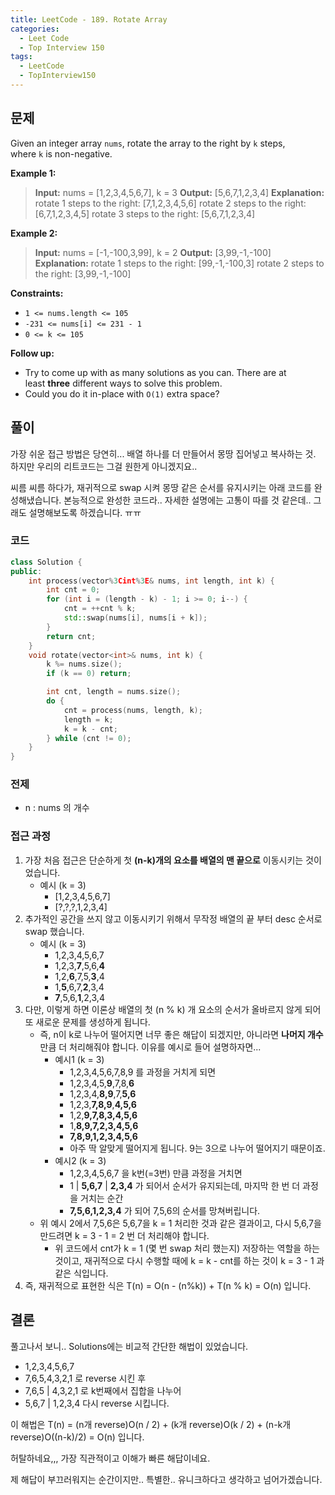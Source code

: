 ```yaml
---
title: LeetCode - 189. Rotate Array
categories:
  - Leet Code
  - Top Interview 150
tags:
  - LeetCode
  - TopInterview150
---
```

## 문제

Given an integer array `nums`, rotate the array to the right by `k` steps, where `k` is non-negative.

**Example 1:**

> **Input:** nums = [1,2,3,4,5,6,7], k = 3
> **Output:** [5,6,7,1,2,3,4]
> **Explanation:**
> rotate 1 steps to the right: [7,1,2,3,4,5,6]
> rotate 2 steps to the right: [6,7,1,2,3,4,5]
> rotate 3 steps to the right: [5,6,7,1,2,3,4]

**Example 2:**

> **Input:** nums = [-1,-100,3,99], k = 2
> **Output:** [3,99,-1,-100]
> **Explanation:** 
> rotate 1 steps to the right: [99,-1,-100,3]
> rotate 2 steps to the right: [3,99,-1,-100]

**Constraints:**

- `1 <= nums.length <= 105`
- `-231 <= nums[i] <= 231 - 1`
- `0 <= k <= 105`

**Follow up:**

- Try to come up with as many solutions as you can. There are at least **three** different ways to solve this problem.
- Could you do it in-place with `O(1)` extra space?

## 풀이

가장 쉬운 접근 방법은 당연히... 배열 하나를 더 만들어서 몽땅 집어넣고 복사하는 것. 하지만 우리의 리트코드는 그걸 원한게 아니겠지요..

씨름 씨름 하다가, 재귀적으로 swap 시켜 몽땅 같은 순서를 유지시키는 아래 코드를 완성해냈습니다. 본능적으로 완성한 코드라.. 자세한 설명에는 고통이 따를 것 같은데.. 그래도 설명해보도록 하겠습니다. ㅠㅠ

### 코드

``` cpp
class Solution {
public:
    int process(vector%3Cint%3E& nums, int length, int k) {
        int cnt = 0;
        for (int i = (length - k) - 1; i >= 0; i--) {
            cnt = ++cnt % k;
            std::swap(nums[i], nums[i + k]);
        }
        return cnt;
    }
    void rotate(vector<int>& nums, int k) {
        k %= nums.size();
        if (k == 0) return;

        int cnt, length = nums.size();
        do {
            cnt = process(nums, length, k);
            length = k;
            k = k - cnt;
        } while (cnt != 0);
    }
}
```

### 전제

- n : nums 의 개수

### 접근 과정

1. 가장 처음 접근은 단순하게 첫 **(n-k)개의 요소를 배열의 맨 끝으로** 이동시키는 것이었습니다.
	- 예시 (k = 3)
		- [1,2,3,4,5,6,7]
		- [?,?,?,1,2,3,4]
2. 추가적인 공간을 쓰지 않고 이동시키기 위해서 무작정 배열의 끝 부터 desc 순서로 swap 했습니다.
	- 예시 (k = 3)
		- 1,2,3,4,5,6,7
		- 1,2,3,**7**,5,6,**4**
		- 1,2,**6**,7,5,**3**,4
		- 1,**5**,6,7,**2**,3,4
		- **7**,5,6,**1**,2,3,4
3. 다만, 이렇게 하면 이론상 배열의 첫 (n % k) 개 요소의 순서가 올바르지 않게 되어 또 새로운 문제를 생성하게 됩니다.
	- 즉, n이 k로 나누어 떨어지면 너무 좋은 해답이 되겠지만, 아니라면 **나머지 개수** 만큼 더 처리해줘야 합니다. 이유를 예시로 들어 설명하자면...
		- 예시1 (k = 3)
			- 1,2,3,4,5,6,7,8,9 를 과정을 거치게 되면
			- 1,2,3,4,5,**9**,7,8,**6**
			- 1,2,3,4,**8,9**,7,**5,6**
			- 1,2,3,**7,8,9**,**4,5,6**
			- 1,2,**9,7,8,3,4,5,6**
			- 1,**8,9,7,2,3,4,5,6**
			- **7,8,9,1,2,3,4,5,6**
			- 아주 딱 알맞게 떨어지게 됩니다. 9는 3으로 나누어 떨어지기 때문이죠.
		- 예시2 (k = 3)
			- 1,2,3,4,5,6,7 을 k번(=3번) 만큼 과정을 거치면
			- 1 | **5,6,7** | **2,3,4** 가 되어서 순서가 유지되는데, 마지막 한 번 더 과정을 거치는 순간
			- **7,5,6,1,2,3,4** 가 되어 7,5,6의 순서를 망쳐버립니다.
	- 위 예시 2에서 7,5,6은 5,6,7을 k = 1 처리한 것과 같은 결과이고, 다시 5,6,7을 만드려면 k = 3 - 1 = 2 번 더 처리해야 합니다.
		- 위 코드에서 cnt가 k = 1 (몇 번 swap 처리 했는지) 저장하는 역할을 하는 것이고, 재귀적으로 다시 수행할 때에 k = k - cnt를 하는 것이 k = 3 - 1 과 같은 식입니다.
4. 즉, 재귀적으로 표현한 식은 T(n) = O(n - (n%k)) + T(n % k) = O(n) 입니다.

## 결론

풀고나서 보니.. Solutions에는 비교적 간단한 해법이 있었습니다.

- 1,2,3,4,5,6,7
- 7,6,5,4,3,2,1 로 reverse 시킨 후
- 7,6,5 | 4,3,2,1 로 k번째에서 집합을 나누어
- 5,6,7 | 1,2,3,4 다시 reverse 시킵니다.

이 해법은 T(n) =  (n개 reverse)O(n / 2) + (k개 reverse)O(k / 2) + (n-k개 reverse)O((n-k)/2) = O(n) 입니다.

허탈하네요,,, 가장 직관적이고 이해가 빠른 해답이네요.

제 해답이 부끄러워지는 순간이지만.. 특별한.. 유니크하다고 생각하고 넘어가겠습니다.